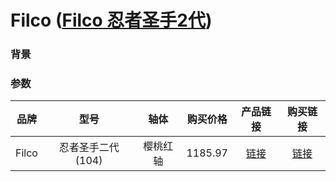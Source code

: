 # Filco ([Filco 忍者圣手2代](http://www.filcochina.com/Products.asp?Bigclassname=ProductsGKING&productname=FKBC104MRLEFB2))

### 背景



### 参数

| 品牌  |        型号        |   轴体   | 购买价格 |                                               产品链接                                               |             购买链接              |
| :---: | :----------------: | :------: | :------: | :--------------------------------------------------------------------------------------------------: | :-------------------------------: |
| Filco | 忍者圣手二代 (104) | 樱桃红轴 | 1185.97  | [链接](http://www.filcochina.com/Products.asp?Bigclassname=ProductsGKING&productname=FKBC104MRLEFB2) | [链接](https://m.tb.cn/h.3wsQ0PU) |

